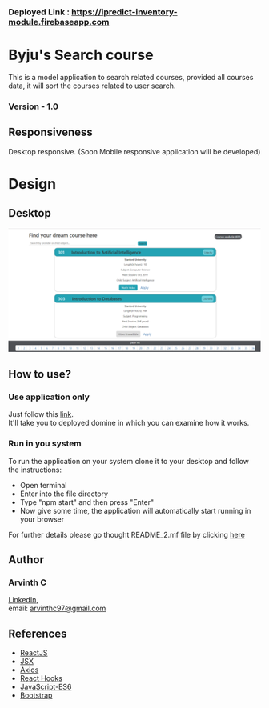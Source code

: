 ### Deployed Link : https://ipredict-inventory-module.firebaseapp.com

# Byju's Search course

This is a model application to search related courses, provided all courses data, it will sort the courses related to user search.
### Version - 1.0

## Responsiveness
Desktop responsive.
(Soon Mobile responsive application will be developed)

# Design
## Desktop
![Desktop Layout](https://github.com/ArvinthC3000/byjus-course/blob/master/src/img/Layout.png)

## How to use?
### Use application only
Just follow this [link](https://ipredict-inventory-module.firebaseapp.com).    
It'll take you to deployed domine in which you can examine how it works.

### Run in you system

To run the application on your system clone it to your desktop and follow the instructions:
* Open terminal
* Enter into the file directory
* Type "npm start" and then press "Enter"
* Now give some time, the application will automatically start running in your browser

For further details please go thought README_2.mf file by clicking [here](https://github.com/ArvinthC3000/weatherapp-react/blob/master/README_2.md)

## Author
### Arvinth C    
[LinkedIn](https://www.linkedin.com/in/arvinth-chandrasekharan-64236a79),     
email: arvinthc97@gmail.com

## References
* [ReactJS](https://reactjs.org/docs/getting-started.html)
* [JSX](https://reactjs.org/docs/introducing-jsx.html)
* [Axios](https://www.npmjs.com/package/axios)
* [React Hooks](https://reactjs.org/docs/hooks-intro.html)
* [JavaScript-ES6](https://scotch.io/tutorials/how-to-use-the-javascript-fetch-api-to-get-data)
* [Bootstrap](https://getbootstrap.com/docs/4.4/getting-started/introduction/)